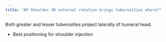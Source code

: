 ```yaml
---
title: "AP Shoulder XR external rotation brings tuberosities where?"
---
```

Both greater and lesser tuberosities project laterally of humeral head.

- Best positioning for shoulder injection

